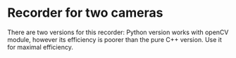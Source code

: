# Recorder for two cameras

There are two versions for this recorder: Python version works with openCV module, however its efficiency is poorer than the pure C++ version. Use it for maximal efficiency.